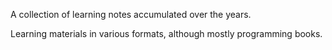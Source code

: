 A collection of learning notes accumulated over the years.

Learning materials in various formats, although mostly programming books.
